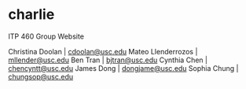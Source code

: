 # charlie
ITP 460 Group Website

Christina Doolan | cdoolan@usc.edu
Mateo Llenderrozos | mllender@usc.edu
Ben Tran | bjtran@usc.edu
Cynthia Chen | chencyntt@usc.edu
James Dong | dongjame@usc.edu
Sophia Chung | chungsop@usc.edu

